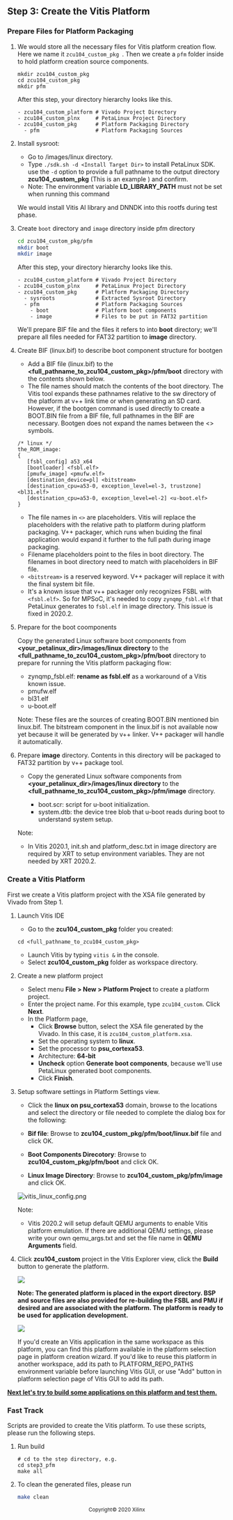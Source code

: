 <!--
# Copyright 2020 Xilinx Inc.
#
# Licensed under the Apache License, Version 2.0 (the "License");
# you may not use this file except in compliance with the License.
# You may obtain a copy of the License at
#
#     http://www.apache.org/licenses/LICENSE-2.0
#
# Unless required by applicable law or agreed to in writing, software
# distributed under the License is distributed on an "AS IS" BASIS,
# WITHOUT WARRANTIES OR CONDITIONS OF ANY KIND, either express or implied.
# See the License for the specific language governing permissions and
# limitations under the License.
-->

## Step 3: Create the Vitis Platform

### Prepare Files for Platform Packaging

1. We would store all the necessary files for Vitis platform creation flow. Here we name it ```zcu104_custom_pkg ```. Then we create a `pfm` folder inside to hold platform creation source components. 

   ```
   mkdir zcu104_custom_pkg
   cd zcu104_custom_pkg
   mkdir pfm
   ```
   After this step, your directory hierarchy looks like this.

   ```
   - zcu104_custom_platform # Vivado Project Directory
   - zcu104_custom_plnx     # PetaLinux Project Directory
   - zcu104_custom_pkg      # Platform Packaging Directory
     - pfm                  # Platform Packaging Sources
   ```

2. Install sysroot: 

   - Go to <PetaLinux Project>/images/linux directory.
   - Type `./sdk.sh -d <Install Target Dir>` to install PetaLinux SDK. use the `-d` option to provide a full pathname to the output directory **zcu104_custom_pkg** (This is an example ) and confirm.
   - Note: The environment variable **LD_LIBRARY_PATH** must not be set when running this command

   We would install Vitis AI library and DNNDK into this rootfs during test phase.



3. Create `boot` directory and `image` directory inside pfm directory

   ```bash
   cd zcu104_custom_pkg/pfm
   mkdir boot
   mkdir image
   ```
   After this step, your directory hierarchy looks like this.

   ```
   - zcu104_custom_platform # Vivado Project Directory
   - zcu104_custom_plnx     # PetaLinux Project Directory
   - zcu104_custom_pkg      # Platform Packaging Directory
     - sysroots             # Extracted Sysroot Directory
     - pfm                  # Platform Packaging Sources
       - boot               # Platform boot components
       - image              # Files to be put in FAT32 partition
   ```

   We'll prepare BIF file and the files it refers to into **boot** directory; we'll prepare all files needed for FAT32 partition to **image** directory.

4. Create BIF (linux.bif) to describe boot component structure for bootgen


   - Add a BIF file (linux.bif) to the **<full_pathname_to_zcu104_custom_pkg>/pfm/boot** directory with the contents shown below. 
   - The file names should match the contents of the boot directory. The Vitis tool expands these pathnames relative to the sw directory of the platform at v++ link time or when generating an SD card. However, if the bootgen command is used directly to create a BOOT.BIN file from a BIF file, full pathnames in the BIF are necessary. Bootgen does not expand the names between the <> symbols.

   ```
   /* linux */
   the_ROM_image:
   {
      [fsbl_config] a53_x64
      [bootloader] <fsbl.elf>
      [pmufw_image] <pmufw.elf>
      [destination_device=pl] <bitstream>
      [destination_cpu=a53-0, exception_level=el-3, trustzone] <bl31.elf>
      [destination_cpu=a53-0, exception_level=el-2] <u-boot.elf>
   }
   ```

   - The file names in `<>` are placeholders. Vitis will replace the placeholders with the relative path to platform during platform packaging. V++ packager, which runs when buiding the final application would expand it further to the full path during image packaging.
   - Filename placeholders point to the files in boot directory. The filenames in boot directory need to match with placeholders in BIF file.
   - `<bitstream>` is a reserved keyword. V++ packager will replace it with the final system bit file.
   - It's a known issue that v++ packager only recognizes FSBL with `<fsbl.elf>`. So for MPSoC, it's needed to copy `zynqmp_fsbl.elf` that PetaLinux generates to `fsbl.elf` in image directory. This issue is fixed in 2020.2.

5. Prepare for the boot coomponents

   Copy the generated Linux software boot components from **<your_petalinux_dir>/images/linux directory** to the **<full_pathname_to_zcu104_custom_pkg>/pfm/boot** directory to prepare for running the Vitis platform packaging flow:

   <!--TODO: Update file name. Vitis knonw issue is resolved.-->
   - zynqmp_fsbl.elf: **rename as fsbl.elf** as a workaround of a Vitis known issue.
   - pmufw.elf
   - bl31.elf
   - u-boot.elf

   Note: These files are the sources of creating BOOT.BIN mentioned bin linux.bif. The bitstream component in the linux.bif is not available now yet because it will be generated by v++ linker. V++ packager will handle it automatically.


6. Prepare **image** directory. Contents in this directory will be packaged to FAT32 partition by v++ package tool.

   - Copy the generated Linux software components from **<your_petalinux_dir>/images/linux directory** to the **<full_pathname_to_zcu104_custom_pkg>/pfm/image** directory.

     - boot.scr: script for u-boot initialization. 
     - system.dtb: the device tree blob that u-boot reads during boot to understand system setup.

   Note:
   
   - In Vitis 2020.1, init.sh and platform_desc.txt in image directory are required by XRT to setup environment variables. They are not needed by XRT 2020.2.

### Create a Vitis Platform

First we create a Vitis platform project with the XSA file generated by Vivado from Step 1.

1. Launch Vitis IDE
   - Go to the **zcu104_custom_pkg** folder you created:

   ```
   cd <full_pathname_to_zcu104_custom_pkg>
   ```

   - Launch Vitis by typing `vitis &` in the console.
   - Select **zcu104_custom_pkg** folder as workspace directory.

2. Create a new platform project

   - Select menu **File > New > Platform Project** to create a platform project.<br />
   - Enter the project name. For this example, type ```zcu104_custom```. Click **Next**.
   - In the Platform page,
     - Click **Browse** button, select the XSA file generated by the Vivado. In this case, it is ```zcu104_custom_platform.xsa```.</br>
     - Set the operating system to **linux**.</br>
     - Set the processor to **psu_cortexa53**.</br>
     - Architecture: **64-bit**</br>
     - **Uncheck** option **Generate boot components**, because we'll use PetaLinux generated boot components.</br>
     - Click **Finish**.

3. Setup software settings in Platform Settings view.

   - Click the **linux on psu_cortexa53** domain, browse to the locations and select the directory or file needed to complete the dialog box for the following:

   - **Bif file**: Browse to **zcu104_custom_pkg/pfm/boot/linux.bif** file and click OK.
   - **Boot Components Direcotory**: Browse to **zcu104_custom_pkg/pfm/boot** and click OK.
   - **Linux Image Directory**: Browse to **zcu104_custom_pkg/pfm/image** and click OK.

   ![vitis_linux_config.png](./images/vitis_linux_config.png)

   Note:

   - Vitis 2020.2 will setup default QEMU arguments to enable Vitis platform emulation. If there are additional QEMU settings, please write your own qemu_args.txt and set the file name in **QEMU Arguments** field.

4. Click **zcu104_custom** project in the Vitis Explorer view, click the **Build** button to generate the platform.

   ![](./images/build_vitis_platform.png)

   **Note: The generated platform is placed in the export directory. BSP and source files are also provided for re-building the FSBL and PMU if desired and are associated with the platform. The platform is ready to be used for application development.**

   ![](./images/vitis_platform_output.png)

   If you'd create an Vitis application in the same workspace as this platform, you can find this platform available in the platform selection page in platform creation wizard. If you'd like to reuse this platform in another workspace, add its path to PLATFORM_REPO_PATHS environment variable before launching Vitis GUI, or use "Add" button in platform selection page of Vitis GUI to add its path.

**[Next let's try to build some applications on this platform and test them.](./step4.md)**

### Fast Track

Scripts are provided to create the Vitis platform. To use these scripts, please run the following steps.

1. Run build

   ```
   # cd to the step directory, e.g.
   cd step3_pfm
   make all
   ```

2. To clean the generated files, please run

   ```bash
   make clean
   ```

<p align="center"><sup>Copyright&copy; 2020 Xilinx</sup></p>
